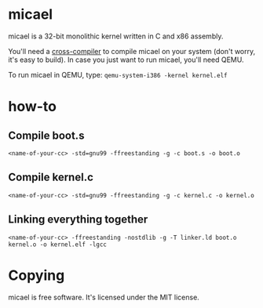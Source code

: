 # micael

micael is a 32-bit monolithic kernel written in C and x86 assembly.

You'll need a [cross-compiler](http://wiki.osdev.org/GCC_Cross-Compiler) to compile micael on your system (don't worry, it's easy to build). In case you just want to run micael, you'll need QEMU.

To run micael in QEMU, type: `qemu-system-i386 -kernel kernel.elf`

# how-to
## Compile boot.s
`<name-of-your-cc> -std=gnu99 -ffreestanding -g -c boot.s -o boot.o`

## Compile kernel.c
`<name-of-your-cc> -std=gnu99 -ffreestanding -g -c kernel.c -o kernel.o`

## Linking everything together
`<name-of-your-cc> -ffreestanding -nostdlib -g -T linker.ld boot.o kernel.o -o kernel.elf -lgcc`


# Copying
micael is free software. It's licensed under the MIT license.
